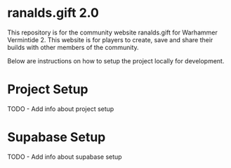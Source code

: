 # ranalds.gift 2.0

This repository is for the community website ranalds.gift for Warhammer Vermintide 2. This website is for players to create, save and share their builds with other members of the community.

Below are instructions on how to setup the project locally for development.

# Project Setup

TODO - Add info about project setup

# Supabase Setup

TODO - Add info about supabase setup